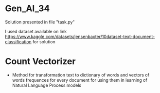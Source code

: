 # Gen_AI_34

Solution presented in file "task.py"

I used dataset available on link https://www.kaggle.com/datasets/jensenbaxter/10dataset-text-document-classification for solution

# Count Vectorizer
- Method for transformation text to dictionary of words and vectors of words frequences for every document for using them in learning of Natural Language Process models
